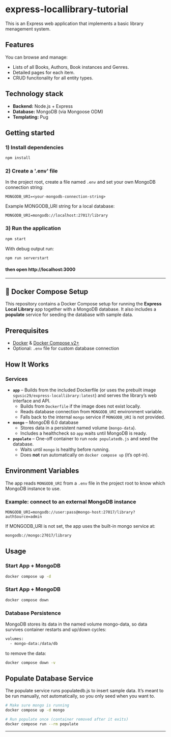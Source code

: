 # express-locallibrary-tutorial
This is an Express web application that implements a basic library menagement system.

## Features
You can browse and manage:

- Lists of all Books, Authors, Book instances and Genres.
- Detailed pages for each item.
- CRUD funcitonality for all entity types.

## Technology stack
- **Backend:** Node.js + Express
- **Database:** MongoDB (via Mongoose ODM)
- **Templating:** Pug

## Getting started
### 1) Install dependencies
```bash
npm install
```
### 2) Create a '.env' file
In the project root, create a file named `.env` and set your own MongoDB connection string:
```env
MONGODB_URI=<your-mongodb-connection-string>
```
Example MONGODB_URI string for a local database:
```env
MONGODB_URI=mongodb://localhost:27017/library
```
### 3) Run the application
```bash
npm start
```
With debug output run:
```bash
npm run serverstart
```
#### then open http://localhost:3000

---
## 🐳 Docker Compose Setup
This repository contains a Docker Compose setup for running the **Express Local Library** app together with a MongoDB database.
It also includes a **populate** service for seeding the database with sample data.


## Prerequisites
- [Docker](https://docs.docker.com/get-docker/) & [Docker Compose v2+](https://docs.docker.com/compose/install/)
- Optional: `.env` file for custom database connection

## How It Works
### Services
- **`app`** – Builds from the included Dockerfile (or uses the prebuilt image `sgusic29/express-locallibrary:latest`) and serves the library’s web interface and API.
  - Builds from `Dockerfile` if the image does not exist locally.
  - Reads database connection from `MONGODB_URI` environment variable.
  - Falls back to the internal `mongo` service if `MONGODB_URI` is not provided.
- **`mongo`** – MongoDB 6.0 database
  - Stores data in a persistent named volume (`mongo-data`).
  - Includes a healthcheck so `app` waits until MongoDB is ready.
- **`populate`** – One-off container to run `node populatedb.js` and seed the database.
  - Waits until `mongo` is healthy before running.
  - Does **not** run automatically on `docker compose up` (it’s opt-in).


## Environment Variables
The app reads `MONGODB_URI` from a `.env` file in the project root to know which MongoDB instance to use.
### Example: connect to an external MongoDB instance
```env
MONGODB_URI=mongodb://user:pass@mongo-host:27017/library?authSource=admin
```
If MONGODB_URI is not set, the app uses the built-in mongo service at:
```bash
mongodb://mongo:27017/library
```
## Usage
### Start App + MongoDB
```bash
docker compose up -d
```
### Start App + MongoDB
```bash
docker compose down
```
### Database Persistence
MongoDB stores its data in the named volume mongo-data, so data survives container restarts and up/down cycles:
```bash
volumes:
  - mongo-data:/data/db
```
to remove the data:
```bash
docker compose down -v
```
## Populate Database Service
The populate service runs populatedb.js to insert sample data.
It’s meant to be run manually, not automatically, so you only seed when you want to.

```bash
# Make sure mongo is running
docker compose up -d mongo

# Run populate once (container removed after it exits)
docker compose run --rm populate
```
---
